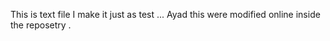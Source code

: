 This is  text file I make it just as test ... Ayad 
this were modified online inside the reposetry .
